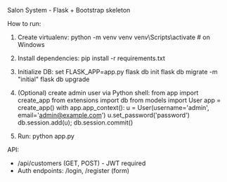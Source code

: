 Salon System - Flask + Bootstrap skeleton

How to run:

1. Create virtualenv:
   python -m venv venv
   venv\Scripts\activate   # on Windows
2. Install dependencies:
   pip install -r requirements.txt
3. Initialize DB:
   set FLASK_APP=app.py
   flask db init
   flask db migrate -m "initial"
   flask db upgrade
4. (Optional) create admin user via Python shell:
   from app import create_app
   from extensions import db
   from models import User
   app = create_app()
   with app.app_context():
       u = User(username='admin', email='admin@example.com')
       u.set_password('password')
       db.session.add(u); db.session.commit()

5. Run:
   python app.py

API:
  - /api/customers (GET, POST) - JWT required
  - Auth endpoints: /login, /register (form)
